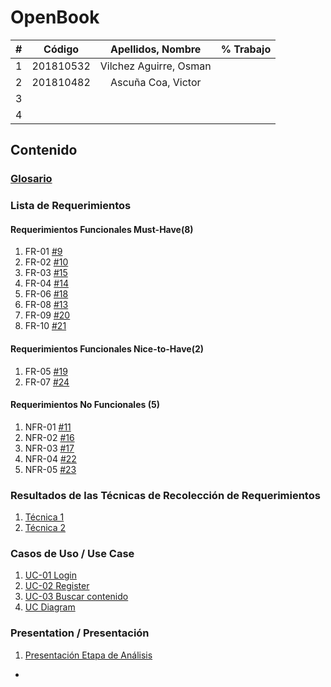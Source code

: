 # OpenBook

|  **#** | **Código** | **Apellidos, Nombre** | **% Trabajo** |
| :---: | :---: | :---: | :---: |
|  1 | 201810532 | Vilchez Aguirre, Osman |  |
|  2 | 201810482 | Ascuña Coa, Victor     |  |
|  3 |  |  |  |
|  4 |  |  |  |


## Contenido
### [Glosario](docs/glossary.md)
### Lista de Requerimientos 
#### Requerimientos Funcionales Must-Have(8)
1. FR-01 [#9](https://github.com/cs2901-2020-1/open-book/issues/9)
2. FR-02 [#10](https://github.com/cs2901-2020-1/open-book/issues/10)
3. FR-03 [#15](https://github.com/cs2901-2020-1/open-book/issues/15)
4. FR-04 [#14](https://github.com/cs2901-2020-1/open-book/issues/14)
5. FR-06 [#18](https://github.com/cs2901-2020-1/open-book/issues/18)
6. FR-08 [#13](https://github.com/cs2901-2020-1/open-book/issues/13)
7. FR-09 [#20](https://github.com/cs2901-2020-1/open-book/issues/20)
8. FR-10 [#21](https://github.com/cs2901-2020-1/open-book/issues/21)

#### Requerimientos Funcionales Nice-to-Have(2)
1. FR-05 [#19](https://github.com/cs2901-2020-1/open-book/issues/19)
2. FR-07 [#24](https://github.com/cs2901-2020-1/open-book/issues/24)

#### Requerimientos No Funcionales (5)
1. NFR-01 [#11](https://github.com/cs2901-2020-1/open-book/issues/11)
2. NFR-02 [#16](https://github.com/cs2901-2020-1/open-book/issues/16)
3. NFR-03 [#17](https://github.com/cs2901-2020-1/open-book/issues/17)
4. NFR-04 [#22](https://github.com/cs2901-2020-1/open-book/issues/22)
5. NFR-05 [#23](https://github.com/cs2901-2020-1/open-book/issues/23)

### Resultados de las Técnicas de Recolección de Requerimientos
1. [Técnica 1](docs/analysis/tecnica1.md)
1. [Técnica 2](docs/analysis/tecnica2.md)

### Casos de Uso / Use Case
1. [UC-01 Login](docs/analysis/UC01.md)
2. [UC-02 Register](docs/analysis/UC02.md)
3. [UC-03 Buscar contenido](docs/analysis/UC03.md)
4. [UC Diagram](docs/analysis/UC_Diagram.md)

### Presentation / Presentación
1. [Presentación Etapa de Análisis](docs/analysis/presentation.pdf)
+

